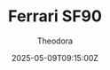 ---
title: "Ferrari SF90"
meta_title: ""
description: "Ferrari SF90 2019 by The High Society for Assetto Corsa, ready to race!"
date: 2025-05-09T09:15:00Z
thumb: gT2qYLf
mainimage: WKBsI30
cargallery: ["Ul83ul9", "YgP2yYA", "1KkJkaa"]
categories: ["Car"]
author: "Theodora"
tags: ["Ferrari", "F1", "Formula 1", "Formula", "R2R", "The High Society", "2019", "Italy"]
draft: false
link: https://modsfire.com/54xabh77NoEi00z
zipsize: 250 MB
manu: Ferrari
logo2: scuderia-sf
championship: Formula 1
country: Italy
year: 2019
class: Formula
drivetrain: RWD
engine: 1.6l V6
power: "852 hp"
torque: 616"
mass: "670"
speed: "--"
accel: "- seconds"
gb: 8-speed
creator: The High Society
version: "1.0"
csp: "0.2.6"
carname: "Ferrari SF90"
folder: "f1_2019_mercedes"
livery: "Included"
r2r: 1
host: ModsFire
---